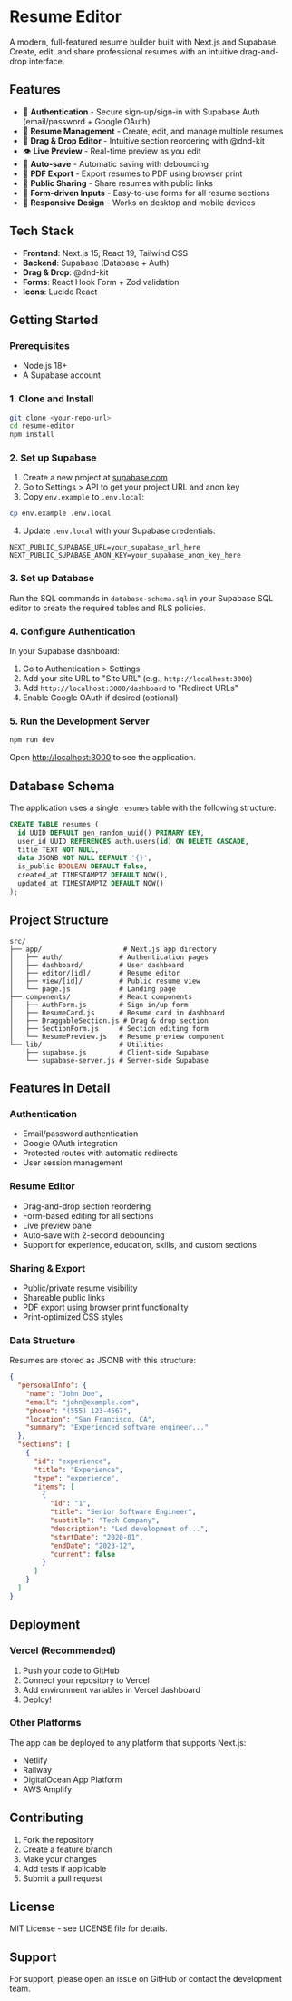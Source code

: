 # Resume Editor

A modern, full-featured resume builder built with Next.js and Supabase. Create, edit, and share professional resumes with an intuitive drag-and-drop interface.

## Features

- 🔐 **Authentication** - Secure sign-up/sign-in with Supabase Auth (email/password + Google OAuth)
- 📝 **Resume Management** - Create, edit, and manage multiple resumes
- 🎨 **Drag & Drop Editor** - Intuitive section reordering with @dnd-kit
- 👁️ **Live Preview** - Real-time preview as you edit
- 💾 **Auto-save** - Automatic saving with debouncing
- 📄 **PDF Export** - Export resumes to PDF using browser print
- 🔗 **Public Sharing** - Share resumes with public links
- 🎯 **Form-driven Inputs** - Easy-to-use forms for all resume sections
- 📱 **Responsive Design** - Works on desktop and mobile devices

## Tech Stack

- **Frontend**: Next.js 15, React 19, Tailwind CSS
- **Backend**: Supabase (Database + Auth)
- **Drag & Drop**: @dnd-kit
- **Forms**: React Hook Form + Zod validation
- **Icons**: Lucide React

## Getting Started

### Prerequisites

- Node.js 18+ 
- A Supabase account

### 1. Clone and Install

```bash
git clone <your-repo-url>
cd resume-editor
npm install
```

### 2. Set up Supabase

1. Create a new project at [supabase.com](https://supabase.com)
2. Go to Settings > API to get your project URL and anon key
3. Copy `env.example` to `.env.local`:

```bash
cp env.example .env.local
```

4. Update `.env.local` with your Supabase credentials:

```env
NEXT_PUBLIC_SUPABASE_URL=your_supabase_url_here
NEXT_PUBLIC_SUPABASE_ANON_KEY=your_supabase_anon_key_here
```

### 3. Set up Database

Run the SQL commands in `database-schema.sql` in your Supabase SQL editor to create the required tables and RLS policies.

### 4. Configure Authentication

In your Supabase dashboard:
1. Go to Authentication > Settings
2. Add your site URL to "Site URL" (e.g., `http://localhost:3000`)
3. Add `http://localhost:3000/dashboard` to "Redirect URLs"
4. Enable Google OAuth if desired (optional)

### 5. Run the Development Server

```bash
npm run dev
```

Open [http://localhost:3000](http://localhost:3000) to see the application.

## Database Schema

The application uses a single `resumes` table with the following structure:

```sql
CREATE TABLE resumes (
  id UUID DEFAULT gen_random_uuid() PRIMARY KEY,
  user_id UUID REFERENCES auth.users(id) ON DELETE CASCADE,
  title TEXT NOT NULL,
  data JSONB NOT NULL DEFAULT '{}',
  is_public BOOLEAN DEFAULT false,
  created_at TIMESTAMPTZ DEFAULT NOW(),
  updated_at TIMESTAMPTZ DEFAULT NOW()
);
```

## Project Structure

```
src/
├── app/                    # Next.js app directory
│   ├── auth/              # Authentication pages
│   ├── dashboard/         # User dashboard
│   ├── editor/[id]/       # Resume editor
│   ├── view/[id]/         # Public resume view
│   └── page.js            # Landing page
├── components/            # React components
│   ├── AuthForm.js        # Sign in/up form
│   ├── ResumeCard.js      # Resume card in dashboard
│   ├── DraggableSection.js # Drag & drop section
│   ├── SectionForm.js     # Section editing form
│   └── ResumePreview.js   # Resume preview component
└── lib/                   # Utilities
    ├── supabase.js        # Client-side Supabase
    └── supabase-server.js # Server-side Supabase
```

## Features in Detail

### Authentication
- Email/password authentication
- Google OAuth integration
- Protected routes with automatic redirects
- User session management

### Resume Editor
- Drag-and-drop section reordering
- Form-based editing for all sections
- Live preview panel
- Auto-save with 2-second debouncing
- Support for experience, education, skills, and custom sections

### Sharing & Export
- Public/private resume visibility
- Shareable public links
- PDF export using browser print functionality
- Print-optimized CSS styles

### Data Structure
Resumes are stored as JSONB with this structure:

```json
{
  "personalInfo": {
    "name": "John Doe",
    "email": "john@example.com",
    "phone": "(555) 123-4567",
    "location": "San Francisco, CA",
    "summary": "Experienced software engineer..."
  },
  "sections": [
    {
      "id": "experience",
      "title": "Experience",
      "type": "experience",
      "items": [
        {
          "id": "1",
          "title": "Senior Software Engineer",
          "subtitle": "Tech Company",
          "description": "Led development of...",
          "startDate": "2020-01",
          "endDate": "2023-12",
          "current": false
        }
      ]
    }
  ]
}
```

## Deployment

### Vercel (Recommended)

1. Push your code to GitHub
2. Connect your repository to Vercel
3. Add environment variables in Vercel dashboard
4. Deploy!

### Other Platforms

The app can be deployed to any platform that supports Next.js:
- Netlify
- Railway
- DigitalOcean App Platform
- AWS Amplify

## Contributing

1. Fork the repository
2. Create a feature branch
3. Make your changes
4. Add tests if applicable
5. Submit a pull request

## License

MIT License - see LICENSE file for details.

## Support

For support, please open an issue on GitHub or contact the development team.
